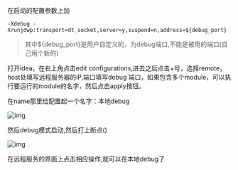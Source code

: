 在启动的配置参数上加 

`-Xdebug -Xrunjdwp:transport=dt_socket,server=y,suspend=n,address=${debug_port}`

> 其中${debug_port}是用户自定义的，为debug端口,不能是被用的端口(自己用个新的)

打开idea，在右上角点击edit configurations,进去之后点击+号，选择remote，host处填写远程服务器的iP,端口填写debug 端口，如果包含多个module，可以执行要运行的module的名字，然后点击apply按钮。

在name那里给配置起一个名字：本地debug

![img](https://gitee.com/xiaokunji/my-images/raw/master/myMD/20210711173002.png)

然后debug模式启动,然后打上断点()

![img](https://gitee.com/xiaokunji/my-images/raw/master/myMD/20210711173002.png)

在远程服务的界面上点击相应操作,就可以在本地debug了